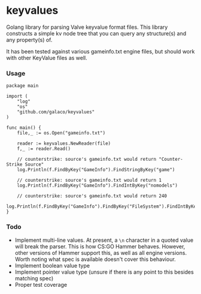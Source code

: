 # keyvalues
Golang library for parsing Valve keyvalue format files. This library constructs a simple kv node tree that you can
query any structure(s) and any property(s) of.

It has been tested against various gameinfo.txt engine files, but should work with other KeyValue files as well.

### Usage
```golang
package main

import (
    "log"
    "os"
    "github.com/galaco/keyvalues"
)

func main() {
	file,_ := os.Open("gameinfo.txt")

	reader := keyvalues.NewReader(file)
	f,_ := reader.Read()

    // counterstrike: source's gameinfo.txt would return "Counter-Strike Source"
    log.Println(f.FindByKey("GameInfo").FindStringByKey("game")

    // counterstrike: source's gameinfo.txt would return 1
    log.Println(f.FindByKey("GameInfo").FindIntByKey("nomodels")

    // counterstrike: source's gameinfo.txt would return 240
    log.Println(f.FindByKey("GameInfo").FindByKey("FileSystem").FindIntByKey("SteamAppId")
}
```


### Todo
* Implement multi-line values. At present, a `\n` character in a quoted value will break the parser. This is how CS:GO
Hammer behaves. However, other versions of Hammer support this, as well as all engine versions. Worth noting what spec
is available doesn't cover this behaviour.
* Implement boolean value type
* Implement pointer value type (unsure if there is any point to this besides matching spec)
* Proper test coverage